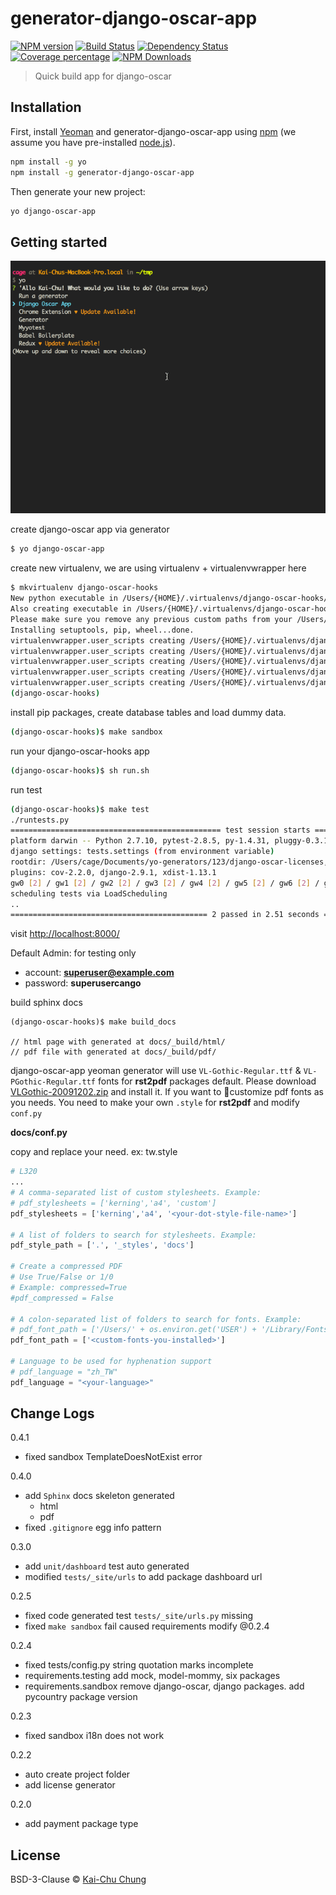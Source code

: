 # generator-django-oscar-app

[![NPM version][npm-image]][npm-url]
[![Build Status][travis-image]][travis-url]
[![Dependency Status][daviddm-image]][daviddm-url]
[![Coverage percentage][coveralls-image]][coveralls-url]
[![NPM Downloads][downloads-image]][downloads-url]

> Quick build app for django-oscar

## Installation

First, install [Yeoman](http://yeoman.io) and generator-django-oscar-app using [npm](https://www.npmjs.com/) (we assume you have pre-installed [node.js](https://nodejs.org/)).

```bash
npm install -g yo
npm install -g generator-django-oscar-app
```

Then generate your new project:

```bash
yo django-oscar-app
```

## Getting started

![screenshot]

create django-oscar app via generator

```bash
$ yo django-oscar-app
```

create new virtualenv, we are using virtualenv + virtualenvwrapper here

```bash
$ mkvirtualenv django-oscar-hooks
New python executable in /Users/{HOME}/.virtualenvs/django-oscar-hooks/bin/python2.7
Also creating executable in /Users/{HOME}/.virtualenvs/django-oscar-hooks/bin/python
Please make sure you remove any previous custom paths from your /Users/{HOME}/.pydistutils.cfg file.
Installing setuptools, pip, wheel...done.
virtualenvwrapper.user_scripts creating /Users/{HOME}/.virtualenvs/django-oscar-hooks/bin/predeactivate
virtualenvwrapper.user_scripts creating /Users/{HOME}/.virtualenvs/django-oscar-hooks/bin/postdeactivate
virtualenvwrapper.user_scripts creating /Users/{HOME}/.virtualenvs/django-oscar-hooks/bin/preactivate
virtualenvwrapper.user_scripts creating /Users/{HOME}/.virtualenvs/django-oscar-hooks/bin/postactivate
virtualenvwrapper.user_scripts creating /Users/{HOME}/.virtualenvs/django-oscar-hooks/bin/get_env_details
(django-oscar-hooks)
```

install pip packages,  create database tables and load dummy data.

```bash
(django-oscar-hooks)$ make sandbox
```

run your django-oscar-hooks app

```bash
(django-oscar-hooks)$ sh run.sh
```

run test

```bash
(django-oscar-hooks)$ make test
./runtests.py
=============================================== test session starts ===============================================
platform darwin -- Python 2.7.10, pytest-2.8.5, py-1.4.31, pluggy-0.3.1
django settings: tests.settings (from environment variable)
rootdir: /Users/cage/Documents/yo-generators/123/django-oscar-licenses, inifile:
plugins: cov-2.2.0, django-2.9.1, xdist-1.13.1
gw0 [2] / gw1 [2] / gw2 [2] / gw3 [2] / gw4 [2] / gw5 [2] / gw6 [2] / gw7 [2]
scheduling tests via LoadScheduling
..
============================================ 2 passed in 2.51 seconds =============================================
```

visit [http://localhost:8000/](http://localhost:8000/)

Default Admin: for testing only
- account: **superuser@example.com**
- password: **superusercango**

build sphinx docs

```
(django-oscar-hooks)$ make build_docs

// html page with generated at docs/_build/html/
// pdf file with generated at docs/_build/pdf/
```

django-oscar-app yeoman generator will use `VL-Gothic-Regular.ttf` & `VL-PGothic-Regular.ttf` fonts for **rst2pdf** packages default. Please download [VLGothic-20091202.zip](http://jaist.dl.sourceforge.jp/vlgothic/44715/VLGothic-20091202.zip) and install it. If you want to customize pdf fonts as you needs. You need to make your own `.style` for **rst2pdf** and modify `conf.py`

__docs/conf.py__

copy and replace your need. ex: tw.style

```python
# L320
...
# A comma-separated list of custom stylesheets. Example:
# pdf_stylesheets = ['kerning','a4', 'custom']
pdf_stylesheets = ['kerning','a4', '<your-dot-style-file-name>']

# A list of folders to search for stylesheets. Example:
pdf_style_path = ['.', '_styles', 'docs']

# Create a compressed PDF
# Use True/False or 1/0
# Example: compressed=True
#pdf_compressed = False

# A colon-separated list of folders to search for fonts. Example:
# pdf_font_path = ['/Users/' + os.environ.get('USER') + '/Library/Fonts']
pdf_font_path = ['<custom-fonts-you-installed>']

# Language to be used for hyphenation support
# pdf_language = "zh_TW"
pdf_language = "<your-language>"

```

## Change Logs

0.4.1
- fixed sandbox TemplateDoesNotExist error 

0.4.0
- add `Sphinx` docs skeleton generated
  - html
  - pdf
- fixed `.gitignore` egg info pattern

0.3.0
- add `unit/dashboard` test auto generated
- modified `tests/_site/urls` to add package dashboard url

0.2.5
- fixed code generated test `tests/_site/urls.py` missing
- fixed `make sandbox` fail caused requirements modify @0.2.4

0.2.4
- fixed tests/config.py string quotation marks incomplete
- requirements.testing add mock, model-mommy, six packages
- requirements.sandbox remove django-oscar, django packages. add pycountry package version

0.2.3
- fixed sandbox i18n does not work

0.2.2
- auto create project folder
- add license generator

0.2.0
- add payment package type

## License

BSD-3-Clause © [Kai-Chu Chung](http://kaichu.io/)


[npm-image]: https://badge.fury.io/js/generator-django-oscar-app.svg
[npm-url]: https://npmjs.org/package/generator-django-oscar-app
[travis-image]: https://travis-ci.org/cage1016/generator-django-oscar-app.svg?branch=master
[travis-url]: https://travis-ci.org/cage1016/generator-django-oscar-app
[daviddm-image]: https://david-dm.org/cage1016/generator-django-oscar-app.svg?theme=shields.io
[daviddm-url]: https://david-dm.org/cage1016/generator-django-oscar-app
[coveralls-image]: https://coveralls.io/repos/cage1016/generator-django-oscar-app/badge.svg
[coveralls-url]: https://coveralls.io/r/cage1016/generator-django-oscar-app
[screenshot]: screenshot-3.gif
[downloads-image]: https://img.shields.io/npm/dm/generator-django-oscar-app.svg
[downloads-url]: https://npmjs.org/package/generator-django-oscar-app
